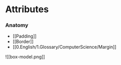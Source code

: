 # Attributes
### Anatomy
- [[Padding]]
- [[Border]]
- [[0.English/1.Glossary/ComputerScience/Margin]]

![[box-model.png]]